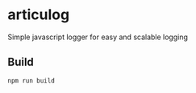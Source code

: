 # articulog
Simple javascript logger for easy and scalable logging

## Build

```
npm run build
```
